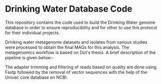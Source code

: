 # Drinking Water Database Code

This repository contains the code used to build the Drinking Water genome database in order to ensure reproducibility and for other to use this protocol for their individual projects. 

Drinking water metagenome datasets and isolates from various studies were processed to obtain the final MAGs for this analysis. The metagenomics workflow is based on Dot's thesis. A brief description of the pipeline is given below:-

The adapter trimming and filtering of reads based on quality are done using Fastp followed by the removal of vector sequences with the help of the Univec core database on NCBI.
